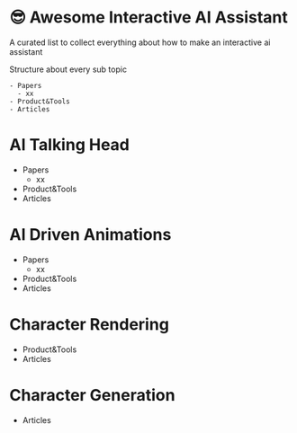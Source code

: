 # 😎 Awesome Interactive AI Assistant

A curated list to collect everything about how to make an interactive ai assistant

Structure about every sub topic 
```
- Papers
  - xx
- Product&Tools
- Articles
```

# AI Talking Head
- Papers
  - xx
- Product&Tools
- Articles

# AI Driven Animations
- Papers
  - xx
- Product&Tools
- Articles

# Character Rendering
- Product&Tools
- Articles

# Character Generation
- Articles







